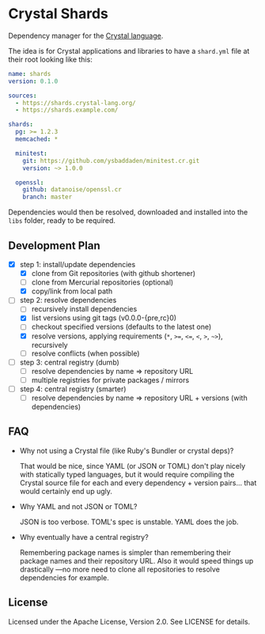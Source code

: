 # Crystal Shards

Dependency manager for the [Crystal language](https://crystal-lang.org).

The idea is for Crystal applications and libraries to have a `shard.yml` file
at their root looking like this:

```yaml
name: shards
version: 0.1.0

sources:
  - https://shards.crystal-lang.org/
  - https://shards.example.com/

shards:
  pg: >= 1.2.3
  memcached: *

  minitest:
    git: https://github.com/ysbaddaden/minitest.cr.git
    version: ~> 1.0.0

  openssl:
    github: datanoise/openssl.cr
    branch: master
```

Dependencies would then be resolved, downloaded and installed into the `libs`
folder, ready to be required.

## Development Plan

- [x] step 1: install/update dependencies
  - [x] clone from Git repositories (with github shortener)
  - [ ] clone from Mercurial repositories (optional)
  - [x] copy/link from local path

- [ ] step 2: resolve dependencies
  - [ ] recursively install dependencies
  - [x] list versions using git tags (v0.0.0-{pre,rc}0)
  - [ ] checkout specified versions (defaults to the latest one)
  - [x] resolve versions, applying requirements (`*`, `>=`, `<=`, `<`, `>`, `~>`), recursively
  - [ ] resolve conflicts (when possible)

- [ ] step 3: central registry (dumb)
  - [ ] resolve dependencies by name => repository URL
  - [ ] multiple registries for private packages / mirrors

- [ ] step 4: central registry (smarter)
  - [ ] resolve dependencies by name => repository URL + versions (with dependencies)

## FAQ

- Why not using a Crystal file (like Ruby's Bundler or crystal deps)?

  That would be nice, since YAML (or JSON or TOML) don't play nicely with
  statically typed languages, but it would require compiling the Crystal
  source file for each and every dependency + version pairs... that would
  certainly end up ugly.

- Why YAML and not JSON or TOML?

  JSON is too verbose. TOML's spec is unstable. YAML does the job.

- Why eventually have a central registry?

  Remembering package names is simpler than remembering their package names and
  their repository URL. Also it would speed things up drastically —no more need
  to clone all repositories to resolve dependencies for example.

## License

Licensed under the Apache License, Version 2.0. See LICENSE for details.
